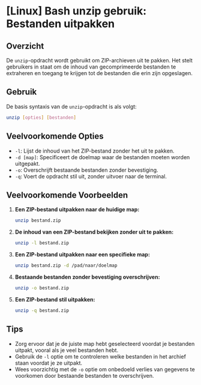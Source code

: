 # [Linux] Bash unzip gebruik: Bestanden uitpakken

## Overzicht
De `unzip`-opdracht wordt gebruikt om ZIP-archieven uit te pakken. Het stelt gebruikers in staat om de inhoud van gecomprimeerde bestanden te extraheren en toegang te krijgen tot de bestanden die erin zijn opgeslagen.

## Gebruik
De basis syntaxis van de `unzip`-opdracht is als volgt:

```bash
unzip [opties] [bestanden]
```

## Veelvoorkomende Opties
- `-l`: Lijst de inhoud van het ZIP-bestand zonder het uit te pakken.
- `-d [map]`: Specificeert de doelmap waar de bestanden moeten worden uitgepakt.
- `-o`: Overschrijft bestaande bestanden zonder bevestiging.
- `-q`: Voert de opdracht stil uit, zonder uitvoer naar de terminal.

## Veelvoorkomende Voorbeelden

1. **Een ZIP-bestand uitpakken naar de huidige map:**
   ```bash
   unzip bestand.zip
   ```

2. **De inhoud van een ZIP-bestand bekijken zonder uit te pakken:**
   ```bash
   unzip -l bestand.zip
   ```

3. **Een ZIP-bestand uitpakken naar een specifieke map:**
   ```bash
   unzip bestand.zip -d /pad/naar/doelmap
   ```

4. **Bestaande bestanden zonder bevestiging overschrijven:**
   ```bash
   unzip -o bestand.zip
   ```

5. **Een ZIP-bestand stil uitpakken:**
   ```bash
   unzip -q bestand.zip
   ```

## Tips
- Zorg ervoor dat je de juiste map hebt geselecteerd voordat je bestanden uitpakt, vooral als je veel bestanden hebt.
- Gebruik de `-l` optie om te controleren welke bestanden in het archief staan voordat je ze uitpakt.
- Wees voorzichtig met de `-o` optie om onbedoeld verlies van gegevens te voorkomen door bestaande bestanden te overschrijven.